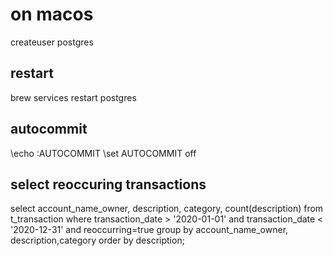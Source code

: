 # on macos
createuser postgres

## restart
brew services restart postgres

## autocommit
\echo :AUTOCOMMIT
\set AUTOCOMMIT off

## select reoccuring transactions
select account_name_owner, description, category, count(description) from t_transaction where transaction_date > '2020-01-01' and transaction_date < '2020-12-31' and reoccurring=true group by account_name_owner, description,category order by description;
